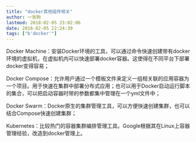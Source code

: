 ```yaml
---
title: "docker其他组件相关"
author: 一张狗
lastmod: 2018-02-05 23:02:06
date: 2018-02-05 22:24:39
tags: ["b'docker'"]
---
```



Docker Machine：安装Docker环境的工具，可以通过命令快速创建带有docker环境的虚拟机，在虚拟机内可以快速部署docker容器。这使得在不同平台下部署docker变得容易；

Docker Compose：允许用户通过一个模板文件来定义一组相关联的应用容器为一个项目。用于快速在集群中部署分布式应用；也可以用于Docker启动运行脚本的集合，可以把启动容器时带的参数都集中管理在一个yml文件中；

Docker Swarm：Docker原生的集群管理工具，可以方便快速创建集群，也可以结合Compose快速创建集群；

Kubernetes：比较热门的容器集群编排管理工具。Google根据其在Linux上容器管理经验，改造到docker管理上。



